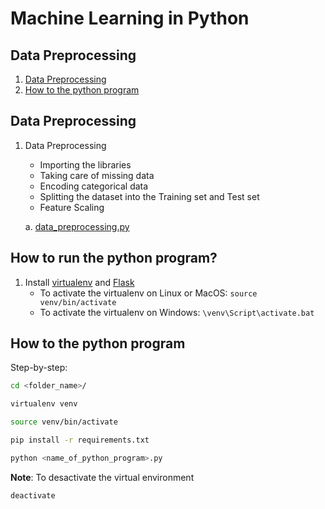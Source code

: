 Machine Learning in Python
===========================

## Data Preprocessing
1. [Data Preprocessing](#data-preprocessing)
2. [How to the python program](#how-to-the-python-program)

## Data Preprocessing

1. Data Preprocessing
	* Importing the libraries
	* Taking care of missing data
	* Encoding categorical data
	* Splitting the dataset into the Training set and Test set
	* Feature Scaling

	a.  [data_preprocessing.py](https://github.com/ramonfigueiredopessoa/machine_learning_in_python/blob/master/1_data_preprocessing/data_preprocessing.py)

## How to run the python program?

1. Install [virtualenv](https://virtualenv.pypa.io/en/latest/) and [Flask](https://palletsprojects.com/p/flask/)
	* To activate the virtualenv on Linux or MacOS: ```source venv/bin/activate```
	* To activate the virtualenv on Windows: ```\venv\Script\activate.bat```

## How to the python program

Step-by-step:

```sh
cd <folder_name>/

virtualenv venv

source venv/bin/activate

pip install -r requirements.txt

python <name_of_python_program>.py
```

**Note**: To desactivate the virtual environment

```sh
deactivate
```